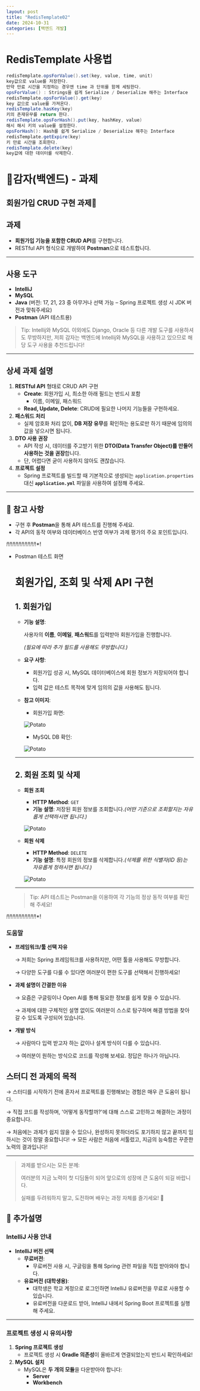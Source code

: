```yaml
---
layout: post
title: "RedisTemplate02"
date: 2024-10-31
categories: [백엔드 개발]
---
```


# RedisTemplate 사용법

```java
redisTemplate.opsForValue().set(key, value, time, unit)
key값으로 value를 저장한다.
만약 만료 시간을 지정하는 경우엔 time 과 단위를 함께 세팅한다.
opsForValue() : Strings을 쉽게 Serialize / Deserialize 해주는 Interface
redisTemplate.opsForValue().get(key)
key 값으로 value를 가져온다.
redisTemplate.hasKey(key)
키의 존재유무를 return 한다.
redisTemplate.opsForHash().put(key, hashKey, value)
해시 해시 키의 value를 설정한다.
opsForHash(): Hash를 쉽게 Serialize / Deserialize 해주는 Interface
redisTemplate.getExpire(key)
키 만료 시간을 조회한다.
redisTemplate.delete(key)
key값에 대한 데이터를 삭제한다.
```

# 🥔감자(백엔드) -  과제

## 회원가입 CRUD 구현 과제🥸

## 과제

- **회원가입 기능을 포함한 CRUD API**를 구현합니다.
- RESTful API 형식으로 개발하여 **Postman**으로 테스트합니다.

---

## 사용 도구

- **IntelliJ**
- **MySQL**
- **Java** (버전: 17, 21, 23 중 아무거나 선택 가능 – Spring 프로젝트 생성 시 JDK 버전과 맞춰주세요)
- **Postman** (API 테스트용)

> Tip: Intellij와 MySQL 이외에도 Django, Oracle 등 다른 개발 도구를 사용하셔도 무방하지만, 저희 감자는 백엔드에 Intellij와 MySQL을 사용하고 있으므로 해당 도구 사용을 추천드립니다!
> 

---

## 상세 과제 설명

1. **RESTful API** 형태로 CRUD API 구현
    - **Create**: 회원가입 시, 최소한 아래 필드는 반드시 포함
        - 이름, 이메일, 패스워드
    - **Read, Update, Delete**: CRUD에 필요한 나머지 기능들을 구현하세요.
2. **패스워드 처리**
    - 실제 암호화 처리 없이, **DB 저장 유무**를 확인하는 용도로만 하기 때문에 임의의 값을 넣으시면 됩니다.
3. **DTO 사용 권장**
    - API 작성 시, 데이터를 주고받기 위한 **DTO(Data Transfer Object)를 만들어 사용하는 것을 권장**합니다.
    - 단, 어렵다면 굳이 사용하지 않아도 괜찮습니다.
4. **프로젝트 설정**
    - Spring 프로젝트를 빌드할 때 기본적으로 생성되는 `application.properties` 대신 **`application.yml`** 파일을 사용하여 설정해 주세요.

---

## 📌 참고 사항

- 구현 후 **Postman**을 통해 API 테스트를 진행해 주세요.
- 각 API의 동작 여부와 데이터베이스 반영 여부가 과제 평가의 주요 포인트입니다.

*!*!*!*!*!*!*!*!*!*!*!*!*!*!*!*!*!*!*!*!*!

- Postman 테스트 화면
    
    # 회원가입, 조회 및 삭제 API 구현
    
    ## 1. 회원가입
    
    - **기능 설명**:
        
        사용자의 **이름**, **이메일**, **패스워드**를 입력받아 회원가입을 진행합니다.
        
        *(필요에 따라 추가 필드를 사용해도 무방합니다.)*
        
    - **요구 사항**:
        - 회원가입 성공 시, MySQL 데이터베이스에 회원 정보가 저장되어야 합니다.
        - 입력 값은 테스트 목적에 맞게 임의의 값을 사용해도 됩니다.
    - **참고 이미지**:
        - 회원가입 화면:
        
        ![Potato](/assets/img/image.png)
        
        - MySQL DB 확인:
        
        ![Potato](/assets/img/image1.png)
        
    
    ---
    
    ## 2. 회원 조회 및 삭제
    
    - **회원 조회**
        - **HTTP Method**: `GET`
        - **기능 설명**: 저장된 회원 정보를 조회합니다.*(어떤 기준으로 조회할지는 자유롭게 선택하시면 됩니다.)*
        
        ![Potato](/assets/img/image2.png)

        
    - **회원 삭제**
        - **HTTP Method**: `DELETE`
        - **기능 설명**: 특정 회원의 정보를 삭제합니다.*(삭제를 위한 식별자(ID 등)는 자유롭게 정하시면 됩니다.)*
        
        ![Potato](/assets/img/image3.png)
        
    
    ---
    
    > Tip: API 테스트는 Postman을 이용하여 각 기능의 정상 동작 여부를 확인해 주세요!
    > 

*!*!*!*!*!*!*!*!*!*!*!*!*!*!*!*!*!*!*!*!*!

### 도움말

- **프레임워크/툴 선택 자유**
    
    → 저희는 Spring 프레임워크를 사용하지만, 어떤 툴을 사용해도 무방합니다.
    
    → 다양한 도구를 다룰 수 있다면 여러분이 편한 도구를 선택해서 진행하세요!
    
- **과제 설명이 간결한 이유**
    
    → 요즘은 구글링이나 Open AI를 통해 필요한 정보를 쉽게 찾을 수 있습니다.
    
    → 과제에 대한 구체적인 설명 없이도 여러분이 스스로 탐구하며 해결 방법을 찾아갈 수 있도록 구성되어 있습니다.
    
- **개발 방식**
    
    → 사람마다 입력 받고자 하는 값이나 설계 방식이 다를 수 있습니다.
    
    → 여러분이 원하는 방식으로 코드를 작성해 보세요. 정답은 하나가 아닙니다.
    

## 스터디 전 과제의 목적

→ 스터디를 시작하기 전에 혼자서 프로젝트를 진행해보는 경험은 매우 큰 도움이 됩니다.

→ 직접 코드를 작성하며, '어떻게 동작할까?'에 대해 스스로 고민하고 해결하는 과정이 중요합니다.

→ 처음에는 과제가 쉽지 않을 수 있으나, 완성하지 못하더라도 포기하지 않고 끝까지 임하시는 것이 정말 중요합니다!
→ 모든 사람은 처음에 서툴렀고, 지금의 능숙함은 꾸준한 노력의 결과입니다!

---

> 과제를 받으시는 모든 분께:
> 
> 
> 여러분의 지금 노력이 첫 디딤돌이 되어 앞으로의 성장에 큰 도움이 되길 바랍니다.
> 
> 실패를 두려워하지 말고, 도전하며 배우는 과정 자체를 즐기세요! 🚀
> 

## 🔧 추가설명

### IntelliJ 사용 안내

- **IntelliJ 버전 선택**
    - **무료버전**:
        - 무료버전 사용 시, 구글링을 통해 Spring 관련 파일을 직접 받아와야 합니다.
    - **유료버전 (대학생용)**:
        - 대학생은 학교 계정으로 로그인하면 IntelliJ 유료버전을 무료로 사용할 수 있습니다.
        - 유료버전을 다운로드 받아, IntelliJ 내에서 Spring Boot 프로젝트를 실행해 주세요.

---

### 프로젝트 생성 시 유의사항

1. **Spring 프로젝트 생성**
    - 프로젝트 생성 시 **Gradle 의존성**이 올바르게 연결되었는지 반드시 확인하세요!
2. **MySQL 설치**
    - MySQL은 **두 개의 모듈**을 다운받아야 합니다:
        - **Server**
        - **Workbench**